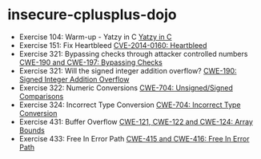 # insecure-cplusplus-dojo

* Exercise 104: Warm-up - Yatzy in C [Yatzy in C](yatzy/readme.txt)
* Exercise 151: Fix Heartbleed [CVE-2014-0160: Heartbleed](heartbleed/readme.txt)
* Exercise 321: Bypassing checks through attacker controlled numbers [CWE-190 and CWE-197: Bypassing Checks](check_bypass/readme.txt)
* Exercise 321: Will the signed integer addition overflow? [CWE-190: Signed Integer Addition Overflow](signed_addition_overflow/readme.txt)
* Exercise 322: Numeric Conversions [CWE-704: Unsigned/Signed Comparisons](comparisons/readme.txt)
* Exercise 324: Incorrect Type Conversion [CWE-704: Incorrect Type Conversion](type_conversion/readme.txt)
* Exercise 431: Buffer Overflow [CWE-121, CWE-122 and CWE-124: Array Bounds](string_length/readme.txt)
* Exercise 433: Free In Error Path [CWE-415 and CWE-416: Free In Error Path](free_use/readme.txt)

